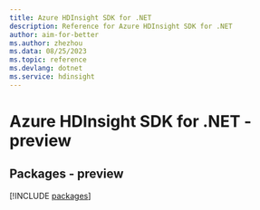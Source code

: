 ```yaml
---
title: Azure HDInsight SDK for .NET
description: Reference for Azure HDInsight SDK for .NET
author: aim-for-better
ms.author: zhezhou
ms.data: 08/25/2023
ms.topic: reference
ms.devlang: dotnet
ms.service: hdinsight
---
```

# Azure HDInsight SDK for .NET - preview
## Packages - preview
[!INCLUDE [packages](hdinsight-index.md)]